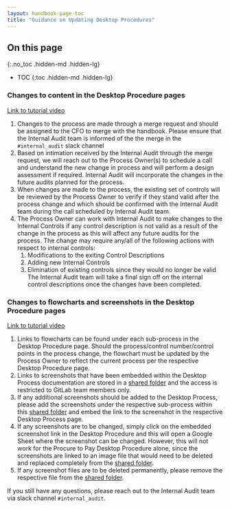 ```yaml
---
layout: handbook-page-toc
title: "Guidance on Updating Desktop Procedures"
---
```


## On this page
{:.no_toc .hidden-md .hidden-lg}

- TOC
{:toc .hidden-md .hidden-lg}

### Changes to content in the Desktop Procedure pages
[Link to tutorial video](https://drive.google.com/file/d/1DyAJ3QSwnosS_xsj24pQFhh9dhQfNprj/view?usp=sharing)

1. Changes to the process are made through a merge request and should be assigned to the CFO to merge with the handbook. Please ensure that the Internal Audit team is informed of the the merge in the `#internal_audit` slack channel
1. Based on intimation received by the Internal Audit through the merge request, we will reach out to the Process Owner(s) to schedule a call and understand the new change in process and will perform a design assessment if required. Internal Audit will incorporate the changes in the future audits planned for the process.
1. When changes are made to the process, the existing set of controls will be reviewed by the Process Owner to verify if they stand valid after the process change and which should be confirmed with the Internal Audit team during the call scheduled by Internal Audit team.
1. The Process Owner can work with Internal Audit to make changes to the Internal Controls if any control description is not valid as a result of the change in the process as this will affect any future audits for the process. The change may require any/all of the following actions with respect to internal controls:
    1. Modifications to the exiting Control Descriptions 
    1. Adding new Internal Controls 
    1. Elimination of existing controls since they would no longer be valid
   The Internal Audit team will take a final sign off on the internal control descriptions once the changes have been completed.

### Changes to flowcharts and screenshots in the Desktop Procedure pages
[Link to tutorial video](https://drive.google.com/file/d/1dYK1gCDdLC30koz-cjLQbFIqUW7QvBSc/view?usp=sharing)

1. Links to flowcharts can be found under each sub-process in the Desktop Procedure page. Should the process/control number/control points in the process change, the flowchart must be updated by the Process Owner to reflect the current process per the respective Desktop Procedure page.
1. Links to screenshots that have been embedded within the Desktop Process documentation are stored in a [shared folder](https://drive.google.com/drive/folders/0AP9INZls7LFQUk9PVA) and the access is restricted to GitLab team members only.
1. If any additional screenshots should be added to the Desktop Process, please add the screenshots under the respective sub-process within this [shared folder](https://drive.google.com/drive/folders/0AP9INZls7LFQUk9PVA) and embed the link to the screenshot in the respective Desktop Process page.
1. If any screenshots are to be changed, simply click on the embedded screenshot link in the Desktop Procedure and this will open a Google Sheet where the screenshot can be changed. However, this will not work for the Procure to Pay Desktop Procedure alone, since the screenshots are linked to an image file that would need to be deleted and replaced completely from the [shared folder](https://drive.google.com/drive/folders/0AP9INZls7LFQUk9PVA).
1. If any screenshot files are to be deleted permanently, please remove the respective file from the [shared folder](https://drive.google.com/drive/folders/0AP9INZls7LFQUk9PVA).

If you still have any questions, please reach out to the Internal Audit team via slack channel `#internal_audit`.
